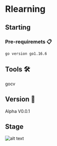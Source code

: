 # Rlearning

## Starting 

### Pre-requiremets 📋

```
go version go1.16.6
```

## Tools 🛠️
gocv

## Version 📌
Alpha
V0.0.1

## Stage
![alt text](https://github.com/Huitzoo/rlearning/images/stage.png?raw=true)
